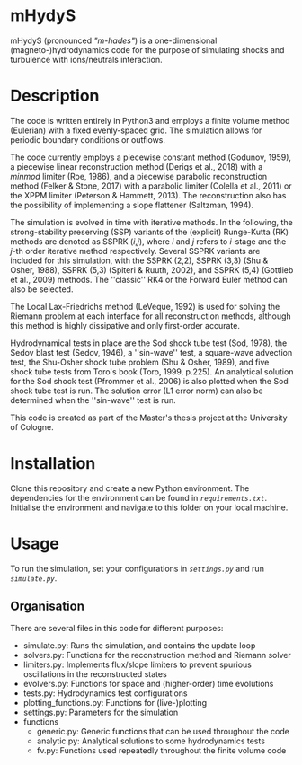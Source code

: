 # mHydyS
mHydyS (pronounced *"m-hades"*) is a one-dimensional (magneto-)hydrodynamics code for the purpose of simulating shocks and turbulence with ions/neutrals interaction.

# Description
The code is written entirely in Python3 and employs a finite volume method (Eulerian) with a fixed evenly-spaced grid. The simulation allows for periodic boundary conditions or outflows.

The code currently employs a piecewise constant method (Godunov, 1959), a piecewise linear reconstruction method (Derigs et al., 2018) with a *minmod* limiter (Roe, 1986), and a piecewise parabolic reconstruction method (Felker & Stone, 2017) with a parabolic limiter (Colella et al., 2011) or the XPPM limiter (Peterson & Hammett, 2013). The reconstruction also has the possibility of implementing a slope flattener (Saltzman, 1994).

The simulation is evolved in time with iterative methods. In the following, the strong-stability preserving (SSP) variants of the (explicit) Runge-Kutta (RK) methods are denoted as SSPRK (*i*,*j*), where *i* and *j* refers to *i*-stage and the *j*-th order iterative method respectively. Several SSPRK variants are included for this simulation, with the SSPRK (2,2), SSPRK (3,3) (Shu & Osher, 1988), SSPRK (5,3) (Spiteri & Ruuth, 2002), and SSPRK (5,4) (Gottlieb et al., 2009) methods. The ''classic'' RK4 or the Forward Euler method can also be selected.

The Local Lax-Friedrichs method (LeVeque, 1992) is used for solving the Riemann problem at each interface for all reconstruction methods, although this method is highly dissipative and only first-order accurate.

Hydrodynamical tests in place are the Sod shock tube test (Sod, 1978), the Sedov blast test (Sedov, 1946), a ''sin-wave'' test, a square-wave advection test, the Shu-Osher shock tube problem (Shu & Osher, 1989), and five shock tube tests from Toro's book (Toro, 1999, p.225). An analytical solution for the Sod shock test (Pfrommer et al., 2006) is also plotted when the Sod shock tube test is run. The solution error (L1 error norm) can also be determined when the ''sin-wave'' test is run.

This code is created as part of the Master's thesis project at the University of Cologne.

# Installation
Clone this repository and create a new Python environment. The dependencies for the environment can be found in *`requirements.txt`*. Initialise the environment and navigate to this folder on your local machine.

# Usage
To run the simulation, set your configurations in *`settings.py`* and run *`simulate.py`*.

## Organisation
There are several files in this code for different purposes:

- simulate.py: Runs the simulation, and contains the update loop
- solvers.py: Functions for the reconstruction method and Riemann solver
- limiters.py: Implements flux/slope limiters to prevent spurious oscillations in the reconstructed states
- evolvers.py: Functions for space and (higher-order) time evolutions
- tests.py: Hydrodynamics test configurations
- plotting_functions.py: Functions for (live-)plotting
- settings.py: Parameters for the simulation
- functions
    - generic.py: Generic functions that can be used throughout the code
    - analytic.py: Analytical solutions to some hydrodynamics tests
    - fv.py: Functions used repeatedly throughout the finite volume code
